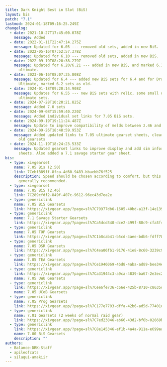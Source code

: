 ```yaml
---
title: Dark Knight Best in Slot (BiS)
layout: bis
patch: "7.1"
lastmod: 2024-01-18T09:16:25.249Z
changelog:
  - date: 2021-10-27T17:45:00.078Z
    message: Added
  - date: 2022-01-11T22:47:14.275Z
    message: Updated for 6.05 --- removed old sets, added in new BiS.
  - date: 2022-05-16T07:52:57.378Z
    message: Updated for 6.10 --- removed old sets, added in new BiS.
  - date: 2022-09-19T08:20:38.279Z
    message: Updated for 6.20/6.21 --- added in new BiS, and marked 6.1 sets as for
      ultimate.
  - date: 2023-06-16T08:07:35.808Z
    message: Updated for 6.4 --- added new BiS sets for 6.4 and for Dragonsong
      Ultimate, marked 6.2 sets as old.
  - date: 2024-01-18T09:20:14.908Z
    message: Updates for 6.55 --- new BiS sets with relic, some small updates to
      ultimate sets.
  - date: 2024-07-28T10:20:21.825Z
    message: Added 7.0 sets
  - date: 2024-09-08T15:59:40.220Z
    message: Added individual set links for 7.05 BiS sets.
  - date: 2024-09-19T19:11:24.487Z
    message: Update to improve compatibility of melds between 2.46 and 2.50
  - date: 2024-09-26T18:48:59.953Z
    message: Added updated links to 7.05 ultimate gearset sheets, cleared out some
      old gearsets
  - date: 2024-11-19T18:24:23.533Z
    message: Updated gearset links to improve display and add sim information to
      sheets. Also added a 7.1 savage starter gear sheet.
bis:
  - type: xivgearset
    name: 7.05 Bis (2.50)
    link: 7Cebf889ff-8fca-4d60-9483-bbaebb76f525
    description: Speed should be chosen according to comfort, but this set is
      generally recommended.
  - type: xivgearset
    name: 7.05 BiS (2.46)
    link: 7C289cfdf2-849f-407c-9612-96ec43d7ea2e
  - type: genericlink
    name: 7.05 BiS Gearsets
    link: https://xivgear.app/?page=sl%7C79977db6-1605-40bd-a13f-14e139684064
  - type: genericlink
    name: 7.1 Savage Starter Gearsets
    link: https://xivgear.app/?page=sl%7Ca5dcd340-dce2-499f-88c9-cfa3f478ae21
  - type: genericlink
    name: 7.05 TOP Gearsets
    link: https://xivgear.app/?page=sl%7C1b8cab41-b5cd-4aee-bdb6-fdff787ef795
  - type: genericlink
    name: 7.05 DSR Gearsets
    link: https://xivgear.app/?page=sl%7C4ea06fb1-9176-41e8-8c60-3239c9449f0d
  - type: genericlink
    name: 7.05 TEA Gearsets
    link: https://xivgear.app/?page=sl%7Ce1946069-4bd8-4aba-ad89-bee34e32d388
  - type: genericlink
    link: https://xivgear.app/?page=sl%7Ca31944c3-a9ca-4839-ba67-2e3ec23dabb2
    name: 7.05 UWU Gearsets
  - type: genericlink
    link: https://xivgear.app/?page=sl%7Cee6fe736-c66e-425b-8710-c8635dca2a2f
    name: 7.05 UCoB Gearsets
  - type: genericlink
    name: 7.05 Prog Gearsets
    link: https://xivgear.app/?page=sl%7C177e7703-dffa-42b6-ad5d-77401db09452
  - type: genericlink
    name: 7.01 Gearsets (2 weeks of normal raid gear)
    link: https://xivgear.app/?page=sl%7C7ed23846-ab66-43d2-bf6b-02669b86c586&
  - type: genericlink
    link: https://xivgear.app/?page=sl%7C8e145346-ef1b-4a4a-911a-e699aa8897e1
    name: 7.00 BiS Gearsets
    description: ""
authors:
  - Balance-DRK-Staff
  - apileofcats
  - silaqui-amakiir
---
```

